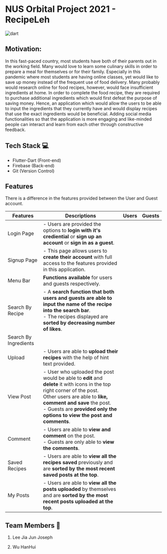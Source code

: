 # NUS Orbital Project 2021 - RecipeLeh
![dart](https://user-images.githubusercontent.com/80507427/147348918-fe683172-f6b0-497c-a96f-1da97c8112f4.png)

## Motivation:
In this fast-paced country, most students have both of their parents out in the working field. 
Many would love to learn some culinary skills in order to prepare a meal for themselves or for their family. Especially in this pandemic where most students are having online 
classes, yet would like to save up money instead of the frequent use of food delivery. Many probably would research online for food recipes, however, would face insufficient 
ingredients at home. In order to complete the food recipe, they are required to purchase additional ingredients which would first defeat the purpose of saving money. Hence, an 
application which would allow the users to be able to input the ingredients that they currently have and would display recipes that use the exact ingredients would be beneficial. 
Adding social media functionalities so that the application is more engaging and like-minded people can interact and learn from each other through constructive feedback.

## Tech Stack :computer:
- Flutter-Dart (Front-end)
- Firebase (Back-end)
- Git (Version Control)

## Features
There is a difference in the features provided between the User and Guest account.

| Features | Descriptions | Users | Guests |
| --- | --- | --- | --- |
| Login Page | - Users are provided the options to **login with it's crediential** or **sign up an account** or **sign in as a guest**. ||
| Signup Page | - This page allows users to **create their account** with full access to the features provided in this application. ||
| Menu Bar | **Functions available** for users and guests respectively. ||
| Search By Recipe | - A **search function that both users and guests are able to input the name of the recipe into the search bar**. <br /> - The recipes displayed are **sorted by decreasing number of likes**. ||
| Search By Ingredients |||
| Upload | - Users are able to **upload their recipes** with the help of hint text provided. ||
| View Post | - User who uploaded the post would be able to **edit** and **delete** it with icons in the top right corner of the post. <br /> Other users are able to **like, comment and save** the post. <br /> - Guests are **provided only the options to view the post and comments**. ||
| Comment | - Users are able to **view and comment** on the post. <br /> - Guests are only able to **view the comments**. ||
| Saved Recipes | - Users are able to **view all the recipes saved** previously and are **sorted by the most recent saved posts at the top**. ||
| My Posts | - Users are able to **view all the posts uploaded** by themselves and are **sorted by the most recent posts uploaded at the top**. ||

## Team Members :busts_in_silhouette:
1. Lee Jia Jun Joseph

2. Wu HanHui
